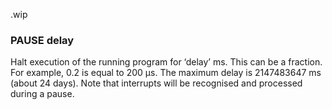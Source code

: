 .wip


### PAUSE delay

Halt execution of the running program for ‘delay’ ms. This can be a fraction. For example, 0.2 is equal to 200 µs. The maximum delay is 2147483647 ms (about 24 days). Note that interrupts will be recognised and processed during a pause.